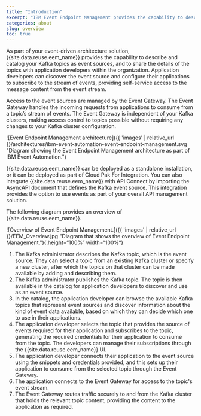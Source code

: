 ```yaml
---
title: "Introduction"
excerpt: "IBM Event Endpoint Management provides the capability to describe and catalog your Kafka event sources, and to socialize them with application developers."
categories: about
slug: overview
toc: true
---
```



As part of your event-driven architecture solution, {{site.data.reuse.eem_name}} provides the capability to describe and catalog your Kafka topics as event sources, and to share the details of the topics with application developers within the organization. Application developers can discover the event source and configure their applications to subscribe to the stream of events, providing self-service access to the message content from the event stream.

Access to the event sources are managed by the Event Gateway. The Event Gateway handles the incoming requests from applications to consume from a topic’s stream of events. The Event Gateway is independent of your Kafka clusters, making access control to topics possible without requiring any changes to your Kafka cluster configuration.

![Event Endpoint Management architecture]({{ 'images' | relative_url }}/architectures/ibm-event-automation-event-endpoint-management.svg "Diagram showing the Event Endpoint Management architecture as part of IBM Event Automation.")

{{site.data.reuse.eem_name}} can be deployed as a standalone installation, or it can be deployed as part of Cloud Pak For Integration. You can also integrate {{site.data.reuse.eem_name}} with API Connect by importing the AsyncAPI document that defines the Kafka event source. This integration provides the option to use events as part of your overall API management solution.

The following diagram provides an overview of {{site.data.reuse.eem_name}}.

![Overview of Event Endpoint Management.]({{ 'images' | relative_url }}/EEM_Overview.jpg "Diagram that shows the overview of Event Endpoint Management."){:height=“100%” width=“100%“}

1. The Kafka administrator describes the Kafka topic, which is the event source. They can select a topic from an existing Kafka cluster or specify a new cluster, after which the topics on that cluster can be made available by adding and describing them.
2. The Kafka administrator publishes the Kafka topic. The topic is then available in the catalog for application developers to discover and use as an event source.
3. In the catalog, the application developer can browse the available Kafka topics that represent event sources and discover information about the kind of event data available, based on which they can decide which one to use in their applications.
4. The application developer selects the topic that provides the source of events required for their application and subscribes to the topic, generating the required credentials for their application to consume from the topic. The developers can manage their subscriptions through the {{site.data.reuse.eem_name}} UI.
5. The application developer connects their application to the event source using the snippets and credentials provided, and this sets up their application to consume from the selected topic through the Event Gateway.
6. The application connects to the Event Gateway for access to the topic's event stream.
7. The Event Gateway routes traffic securely to and from the Kafka cluster that holds the relevant topic content, providing the content to the application as required.
